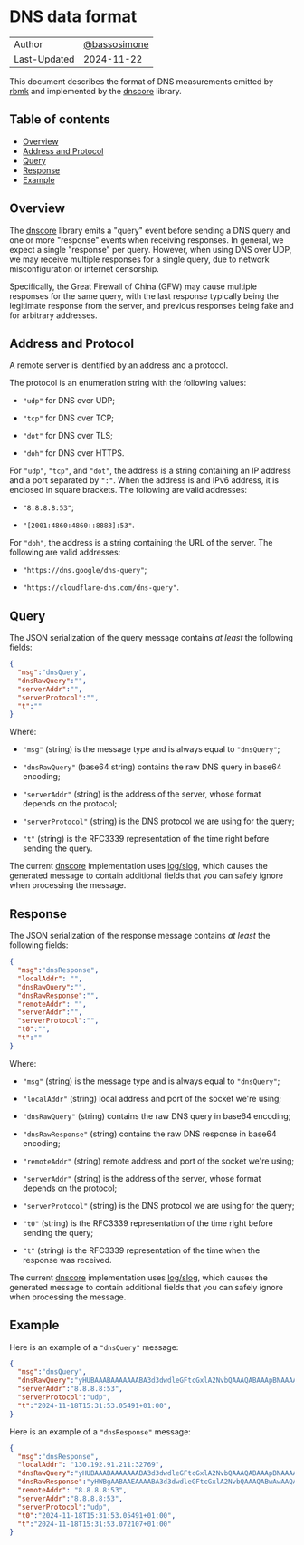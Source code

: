 # DNS data format

|              |                                                |
|--------------|------------------------------------------------|
| Author       | [@bassosimone](https://github.com/bassosimone) |
| Last-Updated | 2024-11-22                                     |

This document describes the format of DNS measurements emitted
by [rbmk](https://github.com/rbmk-project/rbmk) and implemented by
the [dnscore](https://github.com/rbmk-project/dnscore) library.


## Table of contents

- [Overview](#overview)
- [Address and Protocol](#address-and-protocol)
- [Query](#query)
- [Response](#response)
- [Example](#example)


## Overview

The [dnscore](https://github.com/rbmk-project/dnscore) library
emits a "query" event before sending a DNS query and one or more
"response" events when receiving responses. In general, we
expect a single "response" per query. However, when using DNS
over UDP, we may receive multiple responses for a single query,
due to network misconfiguration or internet censorship.

Specifically, the Great Firewall of China (GFW) may cause
multiple responses for the same query, with the last response
typically being the legitimate response from the server, and
previous responses being fake and for arbitrary addresses.


## Address and Protocol

A remote server is identified by an address and a protocol.

The protocol is an enumeration string with the following values:

- `"udp"` for DNS over UDP;

- `"tcp"` for DNS over TCP;

- `"dot"` for DNS over TLS;

- `"doh"` for DNS over HTTPS.

For `"udp"`, `"tcp"`, and `"dot"`, the address is a string
containing an IP address and a port separated by `":"`. When
the address is and IPv6 address, it is enclosed in square
brackets. The following are valid addresses:

- `"8.8.8.8:53"`;

- `"[2001:4860:4860::8888]:53"`.

For `"doh"`, the address is a string containing the URL of the
server. The following are valid addresses:

- `"https://dns.google/dns-query"`;

- `"https://cloudflare-dns.com/dns-query"`.


## Query

The JSON serialization of the query message contains
*at least* the following fields:

```JSON
{
  "msg":"dnsQuery",
  "dnsRawQuery":"",
  "serverAddr":"",
  "serverProtocol":"",
  "t":""
}
```

Where:

- `"msg"` (string) is the message type and is
always equal to `"dnsQuery"`;

- `"dnsRawQuery"` (base64 string) contains the
raw DNS query in base64 encoding;

- `"serverAddr"` (string) is the address of the
server, whose format depends on the protocol;

- `"serverProtocol"` (string) is the DNS protocol we
are using for the query;

- `"t"` (string) is the RFC3339 representation
of the time right before sending the query.

The current [dnscore](https://github.com/rbmk-project/dnscore)
implementation uses [log/slog](https://pkg.go.dev/log/slog), which
causes the generated message to contain additional fields that
you can safely ignore when processing the message.


## Response

The JSON serialization of the response message contains
*at least* the following fields:

```JSON
{
  "msg":"dnsResponse",
  "localAddr": "",
  "dnsRawQuery":"",
  "dnsRawResponse":"",
  "remoteAddr": "",
  "serverAddr":"",
  "serverProtocol":"",
  "t0":"",
  "t":""
}
```

Where:

- `"msg"` (string) is the message type and is
always equal to `"dnsQuery"`;

- `"localAddr"` (string) local address and port
of the socket we're using;

- `"dnsRawQuery"` (string) contains the
raw DNS query in base64 encoding;

- `"dnsRawResponse"` (string) contains the
raw DNS response in base64 encoding;

- `"remoteAddr"` (string) remote address and port
of the socket we're using;

- `"serverAddr"` (string) is the address of the
server, whose format depends on the protocol;

- `"serverProtocol"` (string) is the DNS protocol we
are using for the query;

- `"t0"` (string) is the RFC3339 representation of
the time right before sending the query;

- `"t"` (string) is the RFC3339 representation
of the time when the response was received.

The current [dnscore](https://github.com/rbmk-project/dnscore)
implementation uses [log/slog](https://pkg.go.dev/log/slog), which
causes the generated message to contain additional fields that
you can safely ignore when processing the message.


## Example

Here is an example of a `"dnsQuery"` message:

```JSON
{
  "msg":"dnsQuery",
  "dnsRawQuery":"yHUBAAABAAAAAAABA3d3dwdleGFtcGxlA2NvbQAAAQABAAApBNAAAAAAAAA=",
  "serverAddr":"8.8.8.8:53",
  "serverProtocol":"udp",
  "t":"2024-11-18T15:31:53.05491+01:00",
}
```

Here is an example of a `"dnsResponse"` message:

```JSON
{
  "msg":"dnsResponse",
  "localAddr": "130.192.91.211:32769",
  "dnsRawQuery":"yHUBAAABAAAAAAABA3d3dwdleGFtcGxlA2NvbQAAAQABAAApBNAAAAAAAAA=",
  "dnsRawResponse":"yHWBgAABAAEAAAABA3d3dwdleGFtcGxlA2NvbQAAAQABwAwAAQABAAANVAAEXbjXDgAAKQIAAAAAAAAA",
  "remoteAddr": "8.8.8.8:53",
  "serverAddr":"8.8.8.8:53",
  "serverProtocol":"udp",
  "t0":"2024-11-18T15:31:53.05491+01:00",
  "t":"2024-11-18T15:31:53.072107+01:00"
}
```

